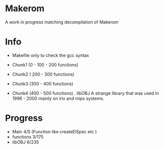 # Makerom
A work in progress matching decompilation of Makerom


# Info 
- Makefile only to check the gcc syntax

- Chunk1 (0 - 100 - 200 functions)  
- Chunk2 ( 200 - 300 functions)
- Chunk3 (300 - 400 functions)
- Chunk4 (400 - 500 functions)
. libOBJ A strange library that was used in 1996 - 2000 mainly on irix and mips systems.

# Progress 

- Main 4/5 (Function like createElSpec etc )
- functions 3/175
- libOBJ 6/235


